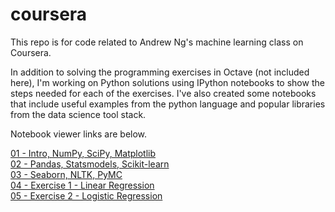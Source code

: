 coursera
========================

This repo is for code related to Andrew Ng's machine learning class on Coursera.  

In addition to solving the programming exercises in Octave (not included here), I'm working on Python solutions using IPython notebooks to show the steps needed for each of the exercises.  I've also created some notebooks that include useful examples from the python language and popular libraries from the data science tool stack.

Notebook viewer links are below.

<a href="http://nbviewer.ipython.org/github/jdwittenauer/coursera/blob/master/01-Intro.ipynb">01 - Intro, NumPy, SciPy, Matplotlib<a><br/>
<a href="http://nbviewer.ipython.org/github/jdwittenauer/coursera/blob/master/02-Advanced.ipynb">02 - Pandas, Statsmodels, Scikit-learn<a><br/>
<a href="http://nbviewer.ipython.org/github/jdwittenauer/coursera/blob/master/03-Other.ipynb">03 - Seaborn, NLTK, PyMC<a><br/>
<a href="http://nbviewer.ipython.org/github/jdwittenauer/coursera/blob/master/04-Exercise1.ipynb">04 - Exercise 1 - Linear Regression<a><br/>
<a href="http://nbviewer.ipython.org/github/jdwittenauer/coursera/blob/master/05-Exercise2.ipynb">05 - Exercise 2 - Logistic Regression<a>
